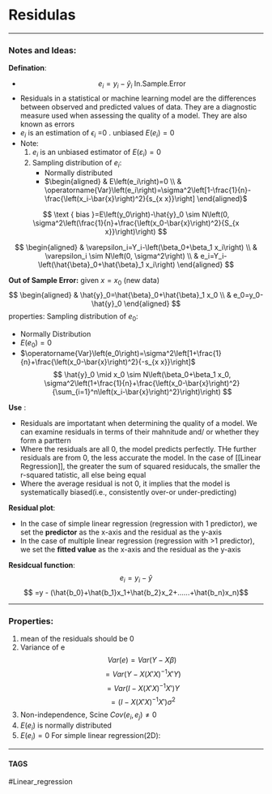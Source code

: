 # Residulas 


---
### Notes and Ideas:

**Defination**:
- $$e_i=y_i-\hat{y}_{i}\text {   In.Sample.Error}$$
- Residuals in a statistical or machine learning model are the differences between observed and predicted values of data. They are a diagnostic measure used when assessing the quality of a model. They are also known as errors 
- $e_{i}$ is an estimation of $\epsilon_{i}$ =0 . unbiased $E(e_{i})=0$
- Note:
	1. $e_i$ is an unbiased estimator of $E\left(\varepsilon_i\right)=0$
	2. Sampling distribution of $e_i$:
		- Normally distributed
		- $\begin{aligned}
& E\left(e_i\right)=0 \\
& \operatorname{Var}\left(e_i\right)=\sigma^2\left[1-\frac{1}{n}-\frac{\left(x_i-\bar{x}\right)^2}{s_{x x}}\right]
\end{aligned}$
		
		


		 
$$
\text { bias }=E\left(y_0\right)-\hat{y}_0 \sim N\left(0, \sigma^2\left(\frac{1}{n}+\frac{\left(x_0-\bar{x}\right)^2}{S_{x x}}\right)\right)
$$


$$
\begin{aligned}
& \varepsilon_i=Y_i-\left(\beta_0+\beta_1 x_i\right) \\
& \varepsilon_i \sim N\left(0, \sigma^2\right) \\
& e_i=Y_i-\left(\hat{\beta}_0+\hat{\beta}_1 x_i\right)
\end{aligned}
$$

**Out of Sample Error:**
given $x=x_0$ (new data)
$$
\begin{aligned}
& \hat{y}_0=\hat{\beta}_0+\hat{\beta}_1 x_0 \\
& e_0=y_0-\hat{y}_0
\end{aligned}
$$
properties:
Sampling distribution of $e_0$:
- Normally Distribution
- $E\left(e_0\right)=0$
- $\operatorname{Var}\left(e_0\right)=\sigma^2\left[1+\frac{1}{n}+\frac{\left(x_0-\bar{x}\right)^2}{-s_{x x}}\right]$
$$
\hat{y}_0 \mid x_0 \sim N\left(\beta_0+\beta_1 x_0, \sigma^2\left(1+\frac{1}{n}+\frac{\left(x_0-\bar{x}\right)^2}{\sum_{i=1}^n\left(x_i-\bar{x}\right)^2}\right)\right)
$$

**Use** :
- Residuals are importatant when determining the quality of a model. We can examine residuals in terms of their mahnitude and/ or whether they form a parttern
- Where the residuals are all 0, the model predicts perfectly. THe further residuals are from 0, the less accurate the model. In the case of [[Linear Regression]], the greater the sum of squared residucals, the smaller the r-squared tatistic, all else being equal
- Where the average residual is not 0, it implies that the model is systematically biased(i.e., consistently over-or under-predicting)

**Residual plot**:
-   In the case of simple linear regression (regression with 1 predictor), we set the **predictor** as the x-axis and the residual as the y-axis
-   In the case of multiple linear regression (regression with >1 predictor), we set the **fitted value** as the x-axis and the residual as the y-axis


**Residcual function**:
$$e_{i} = y_{i}-\hat{y}$$
$$ =y - (\hat{b_0}+\hat{b_1}x_1+\hat{b_2}x_2+......+\hat{b_n}x_n)$$



---

### Properties:
1. mean of the residuals should be 0
2. Variance of e $$Var(e) = Var(Y-X\beta)$$ $$=Var(Y-X(X'X)^{-1}X'Y)$$ $$=Var(I-X(X'X)^{-1}X')Y$$ $$= (I-X(X'X)^{-1}X')\sigma^2$$
3. Non-independence, Scine $Cov(e_{i},e_{j})\ne 0$
4. $E(e_{i})$ is normally distributed
5. $E(e_{i})=0$
For simple linear regression(2D):


---
#### TAGS
#Linear_regression